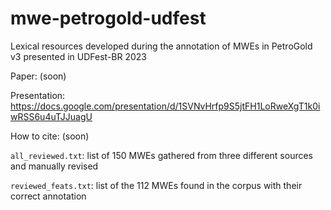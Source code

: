# mwe-petrogold-udfest
Lexical resources developed during the annotation of MWEs in PetroGold v3 presented in UDFest-BR 2023

Paper: (soon)

Presentation: https://docs.google.com/presentation/d/1SVNvHrfp9S5jtFH1LoRweXgT1k0iwRSS6u4uTJJuagU

How to cite: (soon)

`all_reviewed.txt`: list of 150 MWEs gathered from three different sources and manually revised

`reviewed_feats.txt`: list of the 112 MWEs found in the corpus with their correct annotation
